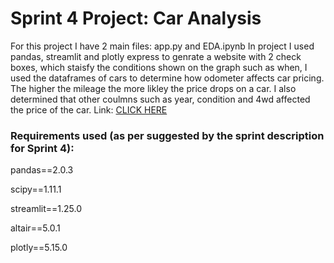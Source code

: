 # Sprint 4 Project: Car Analysis

For this project I have 2 main files: app.py and EDA.ipynb
In project I used pandas, streamlit and plotly express to genrate a website with 2 check boxes, which staisfy the conditions shown on the graph such as when, I used the dataframes of cars to determine how odometer affects car pricing. The higher the mileage the more likley the price drops on a car. I also determined that other coulmns such as year, condition and 4wd affected the price of the car. 
Link: [CLICK HERE](https://sprint-4-project-rbb5.onrender.com)

### Requirements used (as per suggested by the sprint description for Sprint 4):

pandas==2.0.3

scipy==1.11.1

streamlit==1.25.0

altair==5.0.1

plotly==5.15.0
